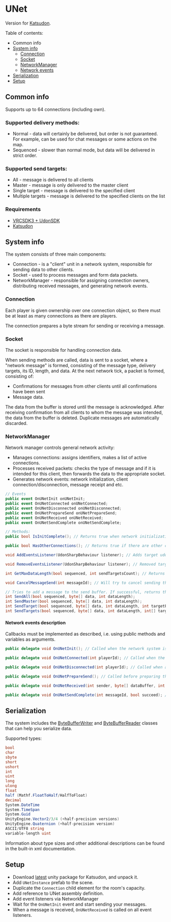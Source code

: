# UNet
Version for [Katsudon](https://github.com/Xytabich/Katsudon).

Table of contents:
- Common info
- [System info](#SystemInfo)
  - [Connection](#Connection)
  - [Socket](#Socket)
  - [NetworkManager](#NetworkManager)
  - [Network events](#NetworkEvents)
- [Serialization](#Serialization)
- [Setup](#Setup)

## Common info
Supports up to 64 connections (including own).

### <a name="SupportedDeliveryMethods"></a> Supported delivery methods:
- Normal - data will certainly be delivered, but order is not guaranteed. For example, can be used for chat messages or some actions on the map.
- Sequenced - slower than normal mode, but data will be delivered in strict order.

### <a name="SupportedSendTargets"></a> Supported send targets:
- All - message is delivered to all clients
- Master - message is only delivered to the master client
- Single target - message is delivered to the specified client
- Multiple targets - message is delivered to the specified clients on the list

### <a name="Requirements"></a> Requirements
- [VRCSDK3 + UdonSDK](https://vrchat.com/home/download)
- [Katsudon](https://github.com/Xytabich/Katsudon)

## <a name="SystemInfo"></a> System info
The system consists of three main components:
- Connection - is a "client" unit in a network system, responsible for sending data to other clients.
- Socket - used to process messages and form data packets.
- NetworkManager - responsible for assigning connection owners, distributing received messages, and generating network events.

### <a name="Connection"></a> Connection
Each player is given ownership over one connection object, so there must be at least as many connections as there are players.

The connection prepares a byte stream for sending or receiving a message.

### <a name="Socket"></a> Socket
The socket is responsible for handling connection data.

When sending methods are called, data is sent to a socket, where a "network message" is formed, consisting of the message type, delivery targets, its ID, length, and data.
At the next network tick, a packet is formed, consisting of:
- Confirmations for messages from other clients until all confirmations have been sent
- Message data.

The data from the buffer is stored until the message is acknowledged.
After receiving confirmation from all clients to whom the message was intended, the data from the buffer is deleted.
Duplicate messages are automatically discarded.

### <a name="NetworkManager"></a> NetworkManager
Network manager controls general network activity:
- Manages connections: assigns identifiers, makes a list of active connections.
- Processes received packets: checks the type of message and if it is intended for this client, then forwards the data to the appropriate socket.
- Generates network events: network initialization, client connection/disconnection, message receipt and etc.

```cs
// Events
public event OnUNetInit onUNetInit;
public event OnUNetConnected onUNetConnected;
public event OnUNetDisconnected onUNetDisconnected;
public event OnUNetPrepareSend onUNetPrepareSend;
public event OnUNetReceived onUNetReceived;
public event OnUNetSendComplete onUNetSendComplete;

// Methods:
public bool IsInitComplete(); // Returns true when network initialization is complete and they can send and receive data

public bool HasOtherConnections(); // Returns true if there are other connections to which data can be sent

void AddEventsListener(UdonSharpBehaviour listener); // Adds target udon behavior as an event listener, all events described earlier can be called on it

void RemoveEventsListener(UdonSharpBehaviour listener); // Removed target behavior from the list of event listeners

int GetMaxDataLength(bool sequenced, int sendTargetsCount); // Returns the maximum data length for the specified parameters

void CancelMessageSend(int messageId); // Will try to cancel sending the message

// Tries to add a message to the send buffer. If successful, returns the message id, otherwise -1
int SendAll(bool sequenced, byte[] data, int dataLength);
int SendMaster(bool sequenced, byte[] data, int dataLength);
int SendTarget(bool sequenced, byte[] data, int dataLength, int targetPlayerId);
int SendTargets(bool sequenced, byte[] data, int dataLength, int[] targetPlayerIds);
```

#### <a name="NetworkEvents"></a> Network events description
Callbacks must be implemented as described, i.e. using public methods and variables as arguments.
```cs
public delegate void OnUNetInit(); // Called when the network system is fully initialized and you can start sending data.

public delegate void OnUNetConnected(int playerId); // Called when the connected player is ready to receive messages.

public delegate void OnUNetDisconnected(int playerId); // Called when another player has disconnected and resources have been released.

public delegate void OnUNetPrepareSend(); // Called before preparing the package for the next dispatch. Any data added in this callback will also participate in package preparation.

public delegate void OnUNetReceived(int sender, byte[] dataBuffer, int dataIndex, int dataLength, int messageId); // Called when the socket has received a message.

public delegate void OnUNetSendComplete(int messageId, bool succeed); // Called when the message has finished sending.
```

## <a name="Serialization"></a> Serialization
The system includes the [ByteBufferWriter](https://github.com/Xytabich/UNet/blob/katsudon/UNet/ByteBufferWriter.cs) and [ByteBufferReader](https://github.com/Xytabich/UNet/blob/katsudon/UNet/ByteBufferReader.cs) classes that can help you serialize data.

Supported types:
```cs
bool
char
sbyte
short
ushort
int
uint
long
ulong
float
half (Mathf.FloatToHalf/HalfToFloat)
decimal
System.DateTime
System.TimeSpan
System.Guid
UnityEngine.Vector2/3/4 (+half-precision versions)
UnityEngine.Quaternion (+half-precision version)
ASCII/UTF8 string
variable-length uint
```

Information about type sizes and other additional descriptions can be found in the built-in xml documentation.

## <a name="Setup"></a> Setup
- Download [latest](https://github.com/Xytabich/UNet/releases/tag/k2.1.0) unity package for Katsudon, and unpack it.
- Add `UNetInstance` prefab to the scene.
- Duplicate the `Connection` child element for the room's capacity.
- Add reference to UNet assembly definition.
- Add event listeners via NetworkManager
- Wait for the `OnUNetInit` event and start sending your messages.
- When a message is received, `OnUNetReceived` is called on all event listeners.
